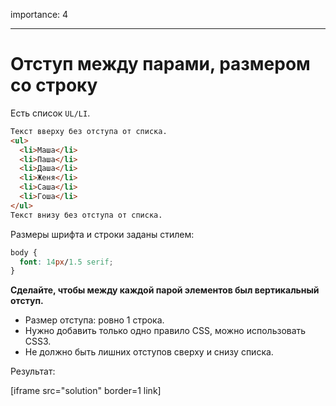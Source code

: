 importance: 4

---

# Отступ между парами, размером со строку

Есть список `UL/LI`.

```html
Текст вверху без отступа от списка.
<ul>
  <li>Маша</li>
  <li>Паша</li>
  <li>Даша</li>
  <li>Женя</li>
  <li>Саша</li>
  <li>Гоша</li>
</ul>
Текст внизу без отступа от списка.
```

Размеры шрифта и строки заданы стилем:

```css
body {
  font: 14px/1.5 serif;
}
```

**Сделайте, чтобы между каждой парой элементов был вертикальный отступ.**

- Размер отступа: ровно 1 строка.
- Нужно добавить только одно правило CSS, можно использовать CSS3.
- Не должно быть лишних отступов сверху и снизу списка.

Результат:

[iframe src="solution" border=1 link]
